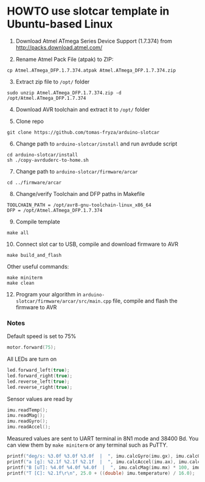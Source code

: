 # HOWTO use slotcar template in Ubuntu-based Linux

1. Download Atmel ATmega Series Device Support (1.7.374) from http://packs.download.atmel.com/

2. Rename Atmel Pack File (atpak) to ZIP:

```
cp Atmel.ATmega_DFP.1.7.374.atpak Atmel.ATmega_DFP.1.7.374.zip
```

3. Extract zip file to `/opt/` folder

```
sudo unzip Atmel.ATmega_DFP.1.7.374.zip -d /opt/Atmel.ATmega_DFP.1.7.374
```

4. Download AVR toolchain and extract it to `/opt/` folder

5. Clone repo

```
git clone https://github.com/tomas-fryza/arduino-slotcar
```

6. Change path to `arduino-slotcar/install` and run avrdude script

```
cd arduino-slotcar/install
sh ./copy-avrduderc-to-home.sh
```

7. Change path to `arduino-slotcar/firmware/arcar`

```
cd ../firmware/arcar
```

8. Change/verify Toolchain and DFP paths in Makefile

```
TOOLCHAIN_PATH = /opt/avr8-gnu-toolchain-linux_x86_64
DFP = /opt/Atmel.ATmega_DFP.1.7.374
```

9. Compile template

```
make all
```

10. Connect slot car to USB, compile and download firmware to AVR

```
make build_and_flash
```

Other useful commands:

```
make miniterm
make clean
```

12. Program your algorithm in `arduino-slotcar/firmware/arcar/src/main.cpp` file, compile and flash the firmware to AVR

### Notes

Default speed is set to 75%

```c
motor.forward(75);
```

All LEDs are turn on

```c
led.forward_left(true);
led.forward_right(true);
led.reverse_left(true);
led.reverse_right(true);
```

Sensor values are read by

```c
imu.readTemp();
imu.readMag();
imu.readGyro();
imu.readAccel();
```

Measured values are sent to UART terminal in 8N1 mode and 38400 Bd. You can view them by `make miniterm` or any terminal such as PuTTY.

```c
printf("deg/s: %3.0f %3.0f %3.0f  |  ", imu.calcGyro(imu.gx), imu.calcGyro(imu.gy), imu.calcGyro(imu.gz));
printf("a [g]: %2.1f %2.1f %2.1f  |  ", imu.calcAccel(imu.ax), imu.calcAccel(imu.ay), imu.calcAccel(imu.az));
printf("B [uT]: %4.0f %4.0f %4.0f  |  ", imu.calcMag(imu.mx) * 100, imu.calcMag(imu.my) * 100, imu.calcMag(imu.mz) * 100);
printf("T [C]: %2.1f\r\n", 25.0 + ((double) imu.temperature) / 16.0);
```
